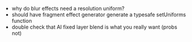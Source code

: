
- why do blur effects need a resolution uniform?
- should have fragment effect generator generate a typesafe setUniforms function 
- double check that AI fixed layer blend is what you really want (probs not)